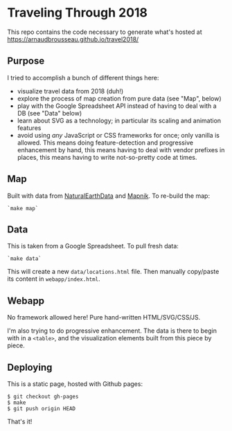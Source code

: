 # Traveling Through 2018

This repo contains the code necessary to generate what's hosted at https://arnaudbrousseau.github.io/travel2018/

## Purpose

I tried to accomplish a bunch of different things here:

* visualize travel data from 2018 (duh!)
* explore the process of map creation from pure data (see "Map", below)
* play with the Google Spreadsheet API instead of having to deal with a DB
  (see "Data" below)
* learn about SVG as a technology; in particular its scaling and animation features
* avoid using *any* JavaScript or CSS frameworks for once; only vanilla is
  allowed. This means doing feature-detection and progressive enhancement by
  hand, this means having to deal with vendor prefixes in places, this means
  having to write not-so-pretty code at times.

## Map

Built with data from [NaturalEarthData](https://www.naturalearthdata.com) and
[Mapnik](https://mapnik.org/). To re-build the map:

    `make map`

## Data

This is taken from a Google Spreadsheet. To pull fresh data:

    `make data`

This will create a new `data/locations.html` file. Then manually copy/paste its
content in `webapp/index.html`.

## Webapp

No framework allowed here! Pure hand-written HTML/SVG/CSS/JS.

I'm also trying to do progressive enhancement. The data is there to begin with
in a `<table>`, and the visualization elements built from this piece by piece.

## Deploying

This is a static page, hosted with Github pages:

    $ git checkout gh-pages
    $ make
    $ git push origin HEAD

That's it!
